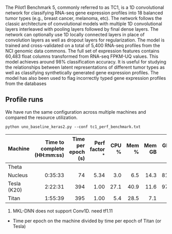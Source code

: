 The Pilot1 Benchmark 5, commonly referred to as TC1, is a 1D convolutional network for classifying RNA-seq gene expression profiles into 18 balanced tumor types (e.g., breast cancer, melanoma, etc).
The network follows the classic architecture of convolutional models with multiple 1D convolutional layers interleaved with pooling layers followed by final dense layers.
The network can optionally use 1D locally connected layers in place of convolution layers as well as dropout layers for regularization.
The model is trained and cross-validated on a total of 5,400 RNA-seq profiles from the NCI genomic data commons.
The full set of expression features contains 60,483 float columns transformed from RNA-seq FPKM-UQ values. This model achieves around 98% classification accuracy.
It is useful for studying the relationships between latent representations of different tumor types as well as classifying synthetically generated gene expression profiles.
The model has also been used to flag incorrectly typed gene expression profiles from the databases

## Profile runs

We have run the same configuration across multiple machines and compared the resource utilization.

```
python uno_baseline_keras2.py --conf tc1_perf_benchmark.txt
```

| Machine     | Time to complete (HH:mm:ss) | Time per epoch (s) | Perf factor <sup>\*</sup> | CPU % | Mem % | Mem GB | GPU % | GPU Mem % | Note         |
| ----------- | --------------------------: | -----------------: | ------------------------: | ----: | ----: | -----: | ----: | --------: | ------------ |
| Theta       |                             |                    |                           |       |       |        |       |           | <sup>1</sup> |
| Nucleus     |                     0:35:33 |                 74 |                      5.34 |   3.0 |   6.5 |   14.3 |  81.7 |      92.7 |              |
| Tesla (K20) |                     2:22:31 |                394 |                      1.00 |  27.1 |  40.9 |   11.6 |  97.5 |      45.4 |              |
| Titan       |                     1:55:39 |                395 |                      1.00 |   5.4 |  28.5 |    7.1 |       |           |              |

1. MKL-DNN does not support Conv1D. need tf1.11

- Time per epoch on the machine divided by time per epoch of Titan (or Tesla)
